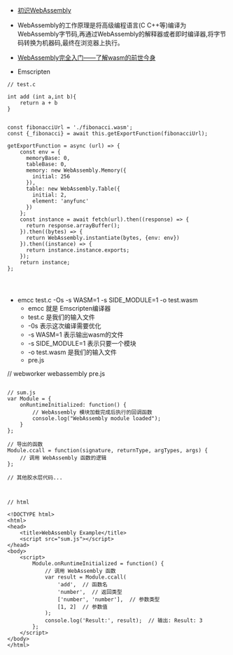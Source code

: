* [初识WebAssembly](https://juejin.cn/post/7229623485240049722)


* WebAssembly的工作原理是将高级编程语言(C C++等)编译为 WebAssembly字节码,再通过WebAssembly的解释器或者即时编译器,将字节码转换为机器码,最终在浏览器上执行。



* [WebAssembly完全入门——了解wasm的前世今身](https://juejin.cn/post/6844903709806182413?searchId=2024092711273801BF790B99BBB5778CDE)

* Emscripten

```
// test.c

int add (int a,int b){
    return a + b
}


const fibonacciUrl = './fibonacci.wasm';
const {_fibonacci} = await this.getExportFunction(fibonacciUrl);

getExportFunction = async (url) => {
    const env = {
      memoryBase: 0,
      tableBase: 0,
      memory: new WebAssembly.Memory({
        initial: 256
      }),
      table: new WebAssembly.Table({
        initial: 2,
        element: 'anyfunc'
      })
    };
    const instance = await fetch(url).then((response) => {
      return response.arrayBuffer();
    }).then((bytes) => {
      return WebAssembly.instantiate(bytes, {env: env})
    }).then((instance) => {
      return instance.instance.exports;
    });
    return instance;
};




```

* emcc test.c -Os -s WASM=1 -s SIDE_MODULE=1 -o test.wasm
    - emcc 就是 Emscripten编译器
    - test.c 是我们的输入文件
    - -0s 表示这次编译需要优化
    - -s WASM=1 表示输出wasm的文件 
    - -s SIDE_MODULE=1 表示只要一个模块
    - -o test.wasm 是我们的输入文件
    - pre.js


// webworker  webassembly  pre.js



```

// sum.js
var Module = {
    onRuntimeInitialized: function() {
        // WebAssembly 模块加载完成后执行的回调函数
        console.log("WebAssembly module loaded");
    }
};

// 导出的函数
Module.ccall = function(signature, returnType, argTypes, args) {
    // 调用 WebAssembly 函数的逻辑
};

// 其他胶水层代码...



// html

<!DOCTYPE html>
<html>
<head>
    <title>WebAssembly Example</title>
    <script src="sum.js"></script>
</head>
<body>
    <script>
        Module.onRuntimeInitialized = function() {
            // 调用 WebAssembly 函数
            var result = Module.ccall(
                'add',  // 函数名
                'number',  // 返回类型
                ['number', 'number'],  // 参数类型
                [1, 2]  // 参数值
            );
            console.log('Result:', result);  // 输出: Result: 3
        };
    </script>
</body>
</html>

```